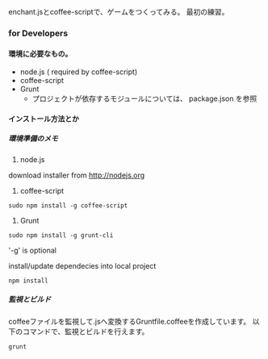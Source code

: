 enchant.jsとcoffee-scriptで、ゲームをつくってみる。
最初の練習。

### for Developers

#### 環境に必要なもの。

- node.js ( required by coffee-script)
- coffee-script
- Grunt
  - プロジェクトが依存するモジュールについては、 package.json を参照

#### インストール方法とか

##### 環境準備のメモ

1. node.js

  download installer from http://nodejs.org

1. coffee-script

  ```
  sudo npm install -g coffee-script
  ```

1. Grunt

  ```
  sudo npm install -g grunt-cli
  ```
  
  '-g' is optional

  install/update dependecies into local project
  ```
  npm install
  ```

##### 監視とビルド

coffeeファイルを監視して.jsへ変換するGruntfile.coffeeを作成しています。
以下のコマンドで、監視とビルドを行えます。

```
grunt
```


